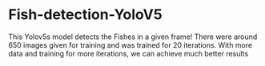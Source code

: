 # Fish-detection-YoloV5

This Yolov5s model detects the Fishes in a given frame! 
There were around 650 images given for training and was trained for 20 iterations.
With more data and training for more iterations, we can achieve much better results

